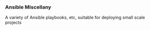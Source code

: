 ### Ansible Miscellany
 A variety of Ansible playbooks, etc, suitable for deploying small scale projects
